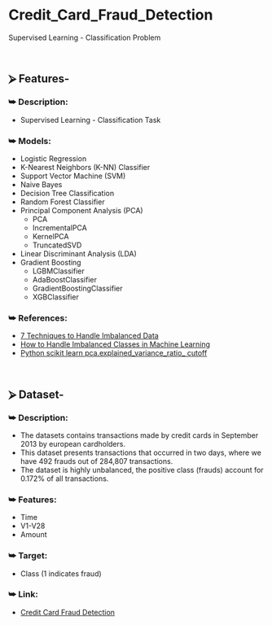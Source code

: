 # Credit_Card_Fraud_Detection
Supervised Learning - Classification Problem

<br/>

## ⮚ Features-
### ⮩ Description:
+ Supervised Learning - Classification Task

### ⮩ Models:
+ Logistic Regression
+ K-Nearest Neighbors (K-NN) Classifier
+ Support Vector Machine (SVM)
+ Naive Bayes
+ Decision Tree Classification
+ Random Forest Classifier
+ Principal Component Analysis (PCA)
    - PCA
    - IncrementalPCA
    - KernelPCA
    - TruncatedSVD
+ Linear Discriminant Analysis (LDA)
+ Gradient Boosting
    - LGBMClassifier
    - AdaBoostClassifier
    - GradientBoostingClassifier
    - XGBClassifier
        
### ⮩ References:
* [7 Techniques to Handle Imbalanced Data](https://www.kdnuggets.com/2017/06/7-techniques-handle-imbalanced-data.html)
* [How to Handle Imbalanced Classes in Machine Learning](https://elitedatascience.com/imbalanced-classes)
* [Python scikit learn pca.explained_variance_ratio_ cutoff](https://stackoverflow.com/questions/32857029/python-scikit-learn-pca-explained-variance-ratio-cutoff)

<br/>

## ⮚ Dataset-
### ⮩ Description:
+ The datasets contains transactions made by credit cards in September 2013 by european cardholders.
+ This dataset presents transactions that occurred in two days, where we have 492 frauds out of 284,807 transactions.
+ The dataset is highly unbalanced, the positive class (frauds) account for 0.172% of all transactions.

### ⮩ Features:
+ Time
+ V1-V28
+ Amount
    
### ⮩ Target:
+ Class (1 indicates fraud)

### ⮩ Link:
+ [Credit Card Fraud Detection](https://www.kaggle.com/mlg-ulb/creditcardfraud)
